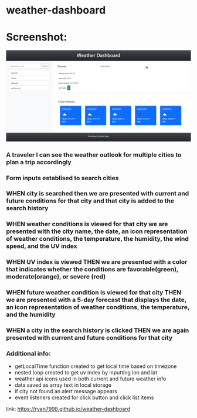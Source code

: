 # weather-dashboard
# Screenshot:
![](assets/img/screenshot.png)

### A traveler I can see the weather outlook for multiple cities to plan a trip accordingly
### Form inputs establised to search cities
### WHEN city is searched then we are presented with current and future conditions for that city and that city is added to the search history
### WHEN weather conditions is viewed for that city we are presented with the city name, the date, an icon representation of weather conditions, the temperature, the humidity, the wind speed, and the UV index
### WHEN UV index is viewed THEN we are presented with a color that indicates whether the conditions are favorable(green), moderate(orange), or severe (red)
### WHEN future weather condition is viewed for that city THEN we are presented with a 5-day forecast that displays the date, an icon representation of weather conditions, the temperature, and the humidity
### WHEN a city in the search history is clicked THEN we are again presented with current and future conditions for that city
### Additional info:
- getLocalTime function created to get local time based on timezone
- nested loop created to get uv index by inputting lon and lat
- weather api icons used in both current and future weather info
- data saved as array text in local storage
- if city not found an alert message appears
- event listeners created for click button and click list items

link: https://ryan7998.github.io/weather-dashboard